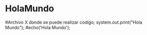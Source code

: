 # HolaMundo

#Archivo X donde se puede realizar codigo;
system.out.print("Hola Mundo");
#echo('Hola Mundo');

